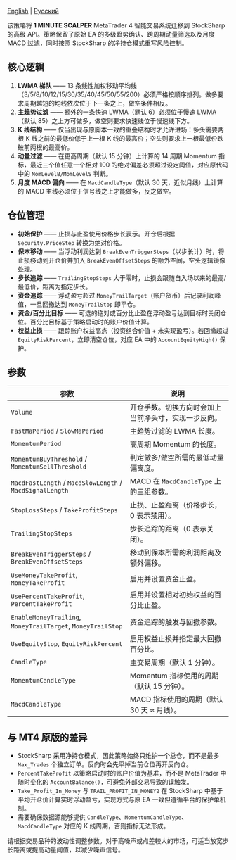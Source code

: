 [English](README.md) | [Русский](README_ru.md)

该策略将 **1 MINUTE SCALPER** MetaTrader 4 智能交易系统迁移到 StockSharp 的高级 API。策略保留了原始 EA 的多级趋势确认、跨周期动量筛选以及月度 MACD 过滤，同时按照 StockSharp 的净持仓模式重写风险控制。

## 核心逻辑

1. **LWMA 梯队** —— 13 条线性加权移动平均线（3/5/8/10/12/15/30/35/40/45/50/55/200）必须严格按顺序排列。做多要求周期越短的均线依次位于下一条之上，做空条件相反。
2. **主趋势过滤** —— 额外的一条快速 LWMA（默认 6）必须位于慢速 LWMA（默认 85）之上方可做多，做空则要求快速线位于慢速线下方。
3. **K 线结构** —— 仅当出现与原脚本一致的重叠结构时才允许进场：多头需要两根 K 线之前的最低价低于上一根 K 线的最高价；空头则要求上一根最低价跌破前两根的最高价。
4. **动量过滤** —— 在更高周期（默认 15 分钟）上计算的 14 周期 Momentum 指标，最近三个值任意一个相对 100 的绝对偏差必须超过设定阈值，对应原代码中的 `MomLevelB/MomLevelS` 判断。
5. **月度 MACD 偏向** —— 在 `MacdCandleType`（默认 30 天，近似月线）上计算的 MACD 主线必须位于信号线之上才能做多，反之做空。

## 仓位管理

- **初始保护** —— 止损与止盈使用价格步长表示。开仓后根据 `Security.PriceStep` 转换为绝对价格。
- **保本移动** —— 当浮动利润达到 `BreakEvenTriggerSteps`（以步长计）时，将止损移动到开仓价并加入 `BreakEvenOffsetSteps` 的额外空间，空头逻辑镜像处理。
- **步长追踪** —— `TrailingStopSteps` 大于零时，止损会跟随自入场以来的最高/最低价，距离为指定步长。
- **资金追踪** —— 浮动盈亏超过 `MoneyTrailTarget`（账户货币）后记录利润峰值，一旦回撤达到 `MoneyTrailStop` 即平仓。
- **资金/百分比目标** —— 可选的绝对或百分比止盈在浮动盈亏达到目标时关闭仓位。百分比目标基于策略启动时的账户价值计算。
- **权益止损** —— 跟踪账户权益高点（投资组合价值 + 未实现盈亏）。若回撤超过 `EquityRiskPercent`，立即清空仓位，对应 EA 中的 `AccountEquityHigh()` 保护。

## 参数

| 参数 | 说明 |
| --- | --- |
| `Volume` | 开仓手数。切换方向时会加上当前净头寸，实现一步反向。 |
| `FastMaPeriod` / `SlowMaPeriod` | 主趋势过滤的 LWMA 长度。 |
| `MomentumPeriod` | 高周期 Momentum 的长度。 |
| `MomentumBuyThreshold` / `MomentumSellThreshold` | 判定做多/做空所需的最低动量偏离度。 |
| `MacdFastLength` / `MacdSlowLength` / `MacdSignalLength` | MACD 在 `MacdCandleType` 上的三组参数。 |
| `StopLossSteps` / `TakeProfitSteps` | 止损、止盈距离（价格步长，0 表示禁用）。 |
| `TrailingStopSteps` | 步长追踪的距离（0 表示关闭）。 |
| `BreakEvenTriggerSteps` / `BreakEvenOffsetSteps` | 移动到保本所需的利润距离及额外偏移。 |
| `UseMoneyTakeProfit`, `MoneyTakeProfit` | 启用并设置资金止盈。 |
| `UsePercentTakeProfit`, `PercentTakeProfit` | 启用并设置相对初始权益的百分比止盈。 |
| `EnableMoneyTrailing`, `MoneyTrailTarget`, `MoneyTrailStop` | 资金追踪的触发与回撤参数。 |
| `UseEquityStop`, `EquityRiskPercent` | 启用权益止损并指定最大回撤百分比。 |
| `CandleType` | 主交易周期（默认 1 分钟）。 |
| `MomentumCandleType` | Momentum 指标使用的周期（默认 15 分钟）。 |
| `MacdCandleType` | MACD 指标使用的周期（默认 30 天 ≈ 月线）。 |

## 与 MT4 原版的差异

- StockSharp 采用净持仓模式，因此策略始终只维护一个总仓，而不是最多 `Max_Trades` 个独立订单。反向时会先平掉当前仓位再开反向仓。
- `PercentTakeProfit` 以策略启动时的账户价值为基准，而不是 MetaTrader 中随时变化的 `AccountBalance()`，可避免外部交易导致的误触发。
- `Take_Profit_In_Money` 与 `TRAIL_PROFIT_IN_MONEY2` 在 StockSharp 中基于平均开仓价计算实时浮动盈亏，实现方式与原 EA 一致但遵循平台的保护单机制。
- 需要确保数据源能够提供 `CandleType`、`MomentumCandleType`、`MacdCandleType` 对应的 K 线周期，否则指标无法形成。

请根据交易品种的波动性调整参数。对于高噪声或点差较大的市场，可适当放宽步长距离或提高动量阈值，以减少噪声信号。
